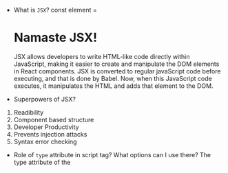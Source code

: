 - What is `JSX`?
  const element = <h1>Namaste JSX!</h1>
  JSX allows developers to write HTML-like code directly within JavaScript, making it easier to create and manipulate the DOM elements in React components.
  JSX is converted to regular javaScript code before executing, and that is done by Babel. Now, when this JavaScript code executes, it manipulates the HTML and adds that element to the DOM. 


- Superpowers of JSX?
1. Readibility
2. Component based structure
3. Developer Productivity
4. Prevents injection attacks
5. Syntax error checking


- Role of `type` attribute in script tag? What options can I use there?
The type attribute of the <script> element indicates the type of script represented by the element: 
a classic script, a JavaScript module, an import map, or a data block.

1. type="text/javascript" (deprecated): This was historically used to explicitly specify that the content of the script is JavaScript. (no longer needed for html:5)

2. type="module": This is used to indicate that the script is a JavaScript module. Modules allow you to use the import and export statements for better code organization and modularity.


- {TitleComponent} vs {<TitleComponent/>} vs {<TitleComponent></TitleComponent>} in JSX. 

    - {TitleComponent}: When we render any React element inside any component, we use this. 
    - {<TitleComponent/>}: When we render any React component inside any other component, we use this. 
    - {<TitleComponent></TitleComponent>}:  this syntax might be confusing because it looks like an opening and closing tag for the component, but it's actually equivalent to the self-closing tag version {<TitleComponent/>}. 